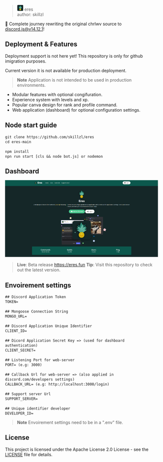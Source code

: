 
> <img src="./assets/eres-crop.png" width="20"> eres<br/> author: skillzl

  
🍍 Complete journey rewriting the original chrlwv source to discord.js@v14.12.1!

## Deployment & Features
Deployment support is not here yet! This repository is only for github imigration purposes.

Current version it is not available for production deployment.

> **Note**
> Application is not intended to be used in production environments.

- Modular features with optional congifuration.
- Experience system with levels and xp.
- Popular canva design for rank and profile command.
- Web application (dashboard) for optional configuration settings.
## Node start guide

```
git clone https://github.com/skillzl/eres
cd eres-main

npm install
npn run start [cls && node bot.js] or nodemon
```
## Dashboard
<img src="./assets/github/dashboard.png" width="1042">

> **Live**: Beta release https://eres.fun
> **Tip**: Visit this repository to check out the latest version. 
## Envoirement settings

```
## Discord Application Token
TOKEN=

## Mongoose Connection String
MONGO_URL=

## Discord Application Unique Identifier
CLIENT_ID=

## Dicord Application Secret Key => (used for dashboard authentication)
CLIENT_SECRET=

## Listening Port for web-server
PORT= (e.g: 3000)

## Callback Url for web-server => (also applied in discord.com/developers settings)
CALLBACK_URL= (e.g: http://localhost:3000/login)

## Support server Url
SUPPORT_SERVER=

## Unique identifier developer
DEVELOPER_ID=
```
> **Note**
 Envoirement settings need to be in a ".env" file.
## License
This project is licensed under the Apache License 2.0 License - see the [LICENSE](https://github.com/skillzl/eres/blob/main/LICENSE) file for details.
